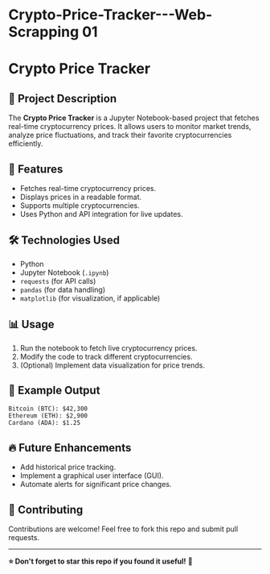 # Crypto-Price-Tracker---Web-Scrapping 01 

# Crypto Price Tracker

## 📌 Project Description
The **Crypto Price Tracker** is a Jupyter Notebook-based project that fetches real-time cryptocurrency prices. It allows users to monitor market trends, analyze price fluctuations, and track their favorite cryptocurrencies efficiently.

## 🚀 Features
- Fetches real-time cryptocurrency prices.
- Displays prices in a readable format.
- Supports multiple cryptocurrencies.
- Uses Python and API integration for live updates.

## 🛠️ Technologies Used
- Python
- Jupyter Notebook (`.ipynb`)
- `requests` (for API calls)
- `pandas` (for data handling)
- `matplotlib` (for visualization, if applicable)


## 📊 Usage
1. Run the notebook to fetch live cryptocurrency prices.
2. Modify the code to track different cryptocurrencies.
3. (Optional) Implement data visualization for price trends.

## 📌 Example Output
```
Bitcoin (BTC): $42,300
Ethereum (ETH): $2,900
Cardano (ADA): $1.25
```

## 🔥 Future Enhancements
- Add historical price tracking.
- Implement a graphical user interface (GUI).
- Automate alerts for significant price changes.

## 🤝 Contributing
Contributions are welcome! Feel free to fork this repo and submit pull requests.


---
**⭐ Don't forget to star this repo if you found it useful!** 🚀

